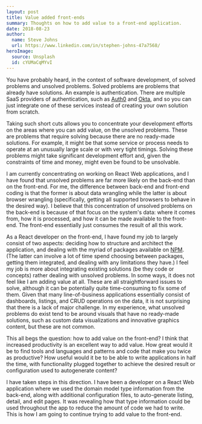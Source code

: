 ```yaml
---
layout: post
title: Value added front-ends
summary: Thoughts on how to add value to a front-end application.
date: 2018-08-23
author:
  name: Steve Johns
  url: https://www.linkedin.com/in/stephen-johns-47a7568/
heroImage:
  source: Unsplash
  id: cYUMaCqMYvI
---
```


You have probably heard, in the context of software development, of solved problems and unsolved problems. Solved problems are problems that already have solutions. An example is authentication. There are multiple SaaS providers of authentication, such as [Auth0](https://auth0.com/) and [Okta](https://www.okta.com/), and so you can just integrate one of these services instead of creating your own solution from scratch.

Taking such short cuts allows you to concentrate your development efforts on the areas where you can add value, on the unsolved problems. These are problems that require solving because there are no ready-made solutions. For example, it might be that some service or process needs to operate at an unusually large scale or with very tight timings. Solving these problems might take significant development effort and, given the constraints of time and money, might even be found to be unsolvable.

I am currently concentrating on working on React Web applications, and I have found that unsolved problems are far more likely on the back-end than on the front-end. For me, the difference between back-end and front-end coding is that the former is about data wrangling while the latter is about browser wrangling (specifically, getting all supported browsers to behave in the desired way). I believe that this concentration of unsolved problems on the back-end is because of that focus on the system's data: where it comes from, how it is processed, and how it can be made available to the front-end. The front-end essentially just consumes the result of all this work.

As a React developer on the front-end, I have found my job to largely consist of two aspects: deciding how to structure and architect the application, and dealing with the myriad of packages available on [NPM](https://www.npmjs.com/). (The latter can involve a lot of time spend choosing between packages, getting them integrated, and dealing with any limitations they have.) I feel my job is more about integrating existing solutions (be they code or concepts) rather dealing with unsolved problems. In some ways, it does not feel like I am adding value at all. These are all straightforward issues to solve, although it can be potentially quite time-consuming to fix some of them. Given that many line-of-business applications essentially consist of dashboards, listings, and CRUD operations on the data, it is not surprising that there is a lack of major challenge. In my experience, what unsolved problems do exist tend to be around visuals that have no ready-made solutions, such as custom data visualizations and innovative graphics content, but these are not common.

This all begs the question: how to add value on the front-end? I think that increased productivity is an excellent way to add value. How great would it be to find tools and languages and patterns and code that make you twice as productive? How useful would it be to be able to write applications in half the time, with functionality plugged together to achieve the desired result or configuration used to autogenerate content?

I have taken steps in this direction. I have been a developer on a React Web application where we used the domain model type information from the back-end, along with additional configuration files, to auto-generate listing, detail, and edit pages. It was revealing how that type information could be used throughout the app to reduce the amount of code we had to write. This is how I am going to continue trying to add value to the front-end.
